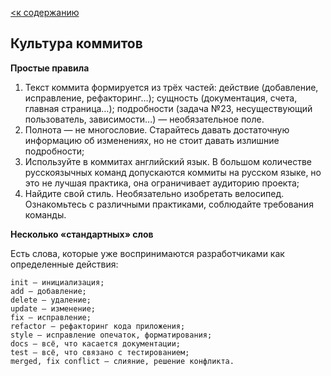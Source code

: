 [<к содержанию](./readme.md)

## Культура коммитов

**Простые правила**

1. Текст коммита формируется из трёх частей:
действие (добавление, исправление, рефакторинг…);
сущность (документация, счета, главная страница…);
подробности (задача №23, несуществующий пользователь, зависимости…) — необязательное поле.
2. Полнота — не многословие. Старайтесь давать достаточную информацию об изменениях, но не стоит давать излишние подробности;
3. Используйте в коммитах английский язык. В большом количестве русскоязычных команд допускаются коммиты на русском языке, но это не лучшая практика, она ограничивает аудиторию проекта;
4. Найдите свой стиль. Необязательно изобретать велосипед. Ознакомьтесь с различными практиками, соблюдайте требования команды.


**Несколько «стандартных» слов**

Есть слова, которые уже воспринимаются разработчиками как определенные действия:

```bash=
init — инициализация;
add — добавление;
delete — удаление;
update — изменение;
fix — исправление;
refactor — рефакторинг кода приложения;
style — исправление опечаток, форматирования;
docs — всё, что касается документации;
test — всё, что связано с тестированием;
merged, fix conflict — слияние, решение конфликта.
```